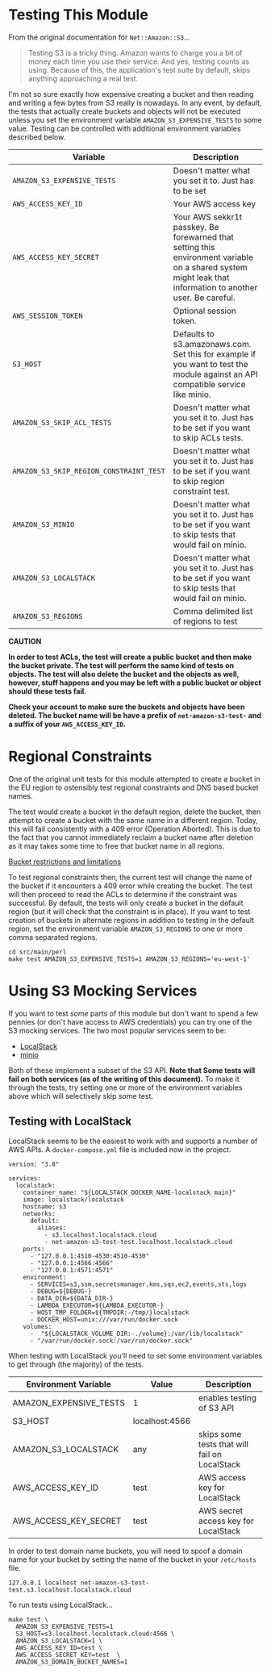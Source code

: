 # Testing This Module

From the original documentation for `Net::Amazon::S3`...

>Testing S3 is a tricky thing. Amazon wants to charge you a bit of
money each time you use their service. And yes, testing counts as
using. Because of this, the application's test suite by default, skips anything
approaching a real test.

I'm not so sure exactly how expensive creating a bucket and then
reading and writing a few bytes from S3 really is nowadays. In any
event, by default, the tests that actually create buckets and objects
will not be executed unless you set the environment variable
`AMAZON_S3_EXPENSIVE_TESTS` to some value. Testing can be controlled
with additional environment variables described below.

| Variable | Description |
| -------- | ----------- |
| `AMAZON_S3_EXPENSIVE_TESTS` | Doesn't matter what you set it to. Just has to be set |
| `AWS_ACCESS_KEY_ID` | Your AWS access key |
| `AWS_ACCESS_KEY_SECRET` | Your AWS sekkr1t passkey. Be forewarned that setting this environment variable on a shared system might leak that information to another user. Be careful. |
| `AWS_SESSION_TOKEN` |  Optional session token. |
| `S3_HOST` | Defaults to s3.amazonaws.com.  Set this for example if you want to test the module against an API compatible service like minio. |
| `AMAZON_S3_SKIP_ACL_TESTS` |  Doesn't matter what you set it to. Just has to be set if you want to skip ACLs tests. |
| `AMAZON_S3_SKIP_REGION_CONSTRAINT_TEST` |  Doesn't matter what you set it to. Just has to be set if you want to skip region constraint test. |
| `AMAZON_S3_MINIO` | Doesn't matter what you set it to. Just has to be set if you want to skip tests that would fail on minio. |
| `AMAZON_S3_LOCALSTACK` | Doesn't matter what you set it to. Just has to be set if you want to skip tests that would fail on minio. |
| `AMAZON_S3_REGIONS` | Comma delimited list of regions to test |

__CAUTION__

__In order to test ACLs, the test will create a public bucket and then
make the bucket private. The test will perform the same kind of tests
on objects. The test will also delete the bucket and the objects as
well, however, stuff happens and you may be left with a public bucket
or object should these tests fail.__

__Check your account to make sure the buckets and objects have been
deleted. The bucket name will be have a prefix of
`net-amazon-s3-test-` and a suffix of your `AWS_ACCESS_KEY_ID`.__

# Regional Constraints

One of the original unit tests for this module attempted to create a
bucket in the EU region to ostensibly test regional constraints and
DNS based bucket names.

The test would create a bucket in the default region, delete the
bucket, then attempt to create a bucket with the same name in a
different region.  Today, this will fail consistently with a 409 error
(Operation Aborted).  This is due to the fact that you cannot
immediately reclaim a bucket name after deletion as it may takes some
time to free that bucket name in all regions.

[Bucket restrictions and limitations](https://docs.aws.amazon.com/AmazonS3/latest/userguide/BucketRestrictions.html)

To test regional constraints then, the current test will change the
name of the bucket if it encounters a 409 error while creating the
bucket.  The test will then proceed to read the ACLs to determine if
the constraint was successful. By default, the tests will only create
a bucket in the default region (but it will check that the constraint is
in place). If you want to test creation of buckets in alternate
regions in addition to testing in the default region, set the
environment variable `AMAZON_S3_REGIONS` to one or more comma
separated regions.

```
cd src/main/perl
make test AMAZON_S3_EXPENSIVE_TESTS=1 AMAZON_S3_REGIONS='eu-west-1'
```

# Using S3 Mocking Services

If you want to test *some* parts of this module but don't want to
spend a few pennies (or don't have access to AWS credentials) you can
try one of the S3 mocking services.  The two most popular services
seem to be:

* [LocalStack](https://localstack.io)
* [minio](https://min.io)

Both of these implement a subset of the S3 API. __Note that Some tests will fail
on both services (as of the writing of this document).__ To make it
through the tests, try setting one or more of the environment
variables above which will selectively skip some test.

## Testing with LocalStack

LocalStack seems to be the easiest to work with and supports a number
of AWS APIs. A `docker-compose.yml` file is included now in the
project.

```
version: "3.8"

services:
  localstack:
    container_name: "${LOCALSTACK_DOCKER_NAME-localstack_main}"
    image: localstack/localstack
    hostname: s3
    networks:
      default:
        aliases:
          - s3.localhost.localstack.cloud
          - net-amazon-s3-test-test.localhost.localstack.cloud
    ports:
      - "127.0.0.1:4510-4530:4510-4530"
      - "127.0.0.1:4566:4566"
      - "127.0.0.1:4571:4571"
    environment:
      - SERVICES=s3,ssm,secretsmanager,kms,sqs,ec2,events,sts,logs
      - DEBUG=${DEBUG-}
      - DATA_DIR=${DATA_DIR-}
      - LAMBDA_EXECUTOR=${LAMBDA_EXECUTOR-}
      - HOST_TMP_FOLDER=${TMPDIR:-/tmp/}localstack
      - DOCKER_HOST=unix:///var/run/docker.sock
    volumes:
      -  "${LOCALSTACK_VOLUME_DIR:-./volume}:/var/lib/localstack"
      - "/var/run/docker.sock:/var/run/docker.sock"
```

When testing with LocalStack you'll need to set some environment
variables to get through (the majority) of the tests.

Environment Variable | Value | Description
-------------------- | ----- | ----------- 
AMAZON_EXPENSIVE_TESTS | 1 | enables testing of S3 API
S3_HOST | localhost:4566
AMAZON_S3_LOCALSTACK | any | skips some tests that will fail on LocalStack
AWS_ACCESS_KEY_ID | test | AWS access key for LocalStack
AWS_ACCESS_KEY_SECRET | test | AWS secret access key for LocalStack

In order to test domain name buckets, you will need to spoof a domain
name for your bucket by setting the name of the bucket in your
`/etc/hosts` file.

```
127.0.0.1 localhost net-amazon-s3-test-test.s3.localhost.localstack.cloud
```

To run tests using LocalStack...

```
make test \
  AMAZON_S3_EXPENSIVE_TESTS=1
  S3_HOST=s3.localhost.localstack.cloud:4566 \
  AMAZON_S3_LOCALSTACK=1 \
  AWS_ACCESS_KEY_ID=test \
  AWS_ACCESS_SECRET_KEY=test  \
  AMAZON_S3_DOMAIN_BUCKET_NAMES=1
```

